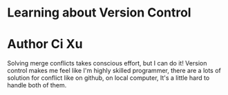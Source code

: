 # Learning about Version Control
# Author Ci Xu
Solving merge conflicts takes conscious effort, but I can do it!
Version control makes me feel like I'm highly skilled programmer, there are a lots of solution for conflict like on github, on local computer, It's a little hard to handle both of them.